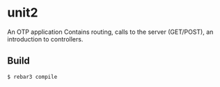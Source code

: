 unit2
=====

An OTP application
Contains routing, calls to the server (GET/POST), an introduction to controllers.

Build
-----

    $ rebar3 compile
